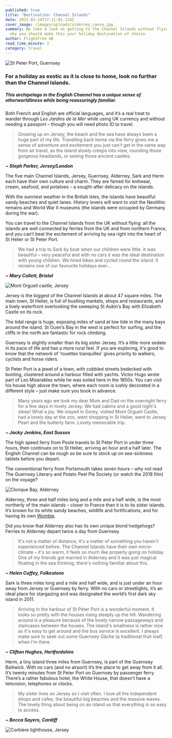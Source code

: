 ```yaml
---
published: true
title: "Destination: Channel Islands"
date: 2021-03-24T17:11:01.124Z
cover_image: /images/uploads/alderney_canva.jpg
summary: We take a look at getting to the Channel Islands without flying, and
  why you should make this your holiday destination of choice.
author: FlightFree UK
read_time_minute: 3
category: travel
---
```

![](/images/uploads/st-peter-port-harbour-guernsey_canva.jpg "St Peter Port, Guernsey")

### For a holiday as exotic as it is close to home, look no further than the Channel Islands.

##### This archipelago in the English Channel has a unique sense of otherworldliness while being reassuringly familiar.

Both French and English are official languages, and it’s a real treat to wander through *Les Jardins de la Mer* while using UK currency and without needing a passport – though you will need photo ID to travel. 

> G﻿rowing up on Jersey, the beach and the sea have always been a huge part of my life. Travelling back home via the ferry gives me a sense of adventure and excitement you just can't get in the same way from air travel, as the island slowly creeps into view, rounding those gorgeous headlands, or seeing those ancient castles.

***~﻿ Steph Parker, Jersey/London***

The five main Channel Islands, Jersey, Guernsey, Alderney, Sark and Herm each have their own culture and charm. They are famed for knitwear, cream, seafood, and potatoes – a sought-after delicacy on the islands. 

With the sunniest weather in the British Isles, the islands have beautiful sandy beaches and quiet lanes. History lovers will want to visit the Neolithic remains and World War II museums (the islands were occupied by Germany during the war). 

You can travel to the Channel Islands from the UK without flying: all the islands are well connected by ferries from the UK and from northern France, and you can’t beat the excitement of arriving by sea right into the heart of St Helier or St Peter Port. 

> W﻿e had a trip to Sark by boat when our children were little. It was beautiful – very peaceful and with no cars it was the ideal destination with young children. We hired bikes and cycled round the island. It remains one of our favourite holidays ever...

***~ M﻿ary Collett, Bristol*** 

![](/images/uploads/mont-orgueil-castle-jersey_canva.jpg "Mont Orgueil castle, Jersey")

Jersey is the biggest of the Channel Islands at about 47 square miles. The main town, St Helier, is full of bustling markets, shops and restaurants, and a lively waterfront overlooking the sweeping St Aubin’s Bay with Elizabeth Castle on its rock. 

The tidal range is huge, exposing miles of sand at low tide in the many bays around the island. St Ouen’s Bay in the west is perfect for surfing, and the cliffs in the north are fantastic for rock climbing. 

Guernsey is slightly smaller than its big sister Jersey. It’s a little more sedate in its pace of life and has a more rural feel. If you are exploring, it's good to know that the network of ‘rouettes tranquilles’ gives priority to walkers, cyclists and horse riders. 

St Peter Port is a jewel of a town, with cobbled streets bedecked with bunting, clustered around a harbour filled with yachts. Victor Hugo wrote part of Les Miserables while he was exiled here in the 1850s. You can visit his house high above the town, where each room is lushly decorated in a different style – just make sure you book in advance.

> M﻿any years ago we took my dear Mum and Dad on the overnight ferry for a few days in lovely Jersey. We had cabins and a good night's sleep! What a joy. We stayed in Gorey, visited Mont Orgueil Castle, had a lovely day at the zoo, went shopping in St Helier, went to Jersey Pearl and the butterly farm. Lovely memorable trip. 

***~﻿ Jacky Jenkins, East Sussex***

The high speed ferry from Poole travels to St Peter Port in under three hours, then continues on to St Helier, arriving an hour and a half later. The English Channel can be rough so be sure to stock up on sea-sickness tablets before you depart. 

The conventional ferry from Portsmouth takes seven hours – why not read The Guernsey Literary and Potato Peel Pie Society (or watch the 2018 film) on the voyage?  

![](/images/uploads/clonque-bay-alderney_canva.jpg "Clonque Bay, Alderney")

Alderney, three and half miles long and a mile and a half wide, is the most northerly of the main islands – closer to France than it is to its sister islands. It’s known for its white sandy beaches, wildlife and fortifications, and for having its own [Womble](http://www.bbc.co.uk/ahistoryoftheworld/objects/KbrGaWZpQj2npZdbHWvwrA).  

Did you know that Alderney also has its own unique blond hedgehogs? Ferries to Alderney depart twice a day from Guernsey. 

> It's not a matter of distance, it's a matter of something you haven't experienced before. The Channel Islands have their own micro-climate – it's so warm, it feels so much like properly going on holiday. One of my friends got married in Alderney and it was just magical floating in the sea thinking, there's nothing familiar about this.

***~﻿ Helen Coffey, Folkestone***

Sark is three miles long and a mile and half wide, and is just under an hour away from Jersey or Guernsey by ferry. With no cars or streetlights, it’s an ideal place for stargazing and was designated the world’s first dark sky island in 2011.

> A﻿rriving in the harbour of St Peter Port is a wonderful moment. It looks so pretty with the houses rising steeply up the hill. Wandering around is a pleasure because of the lovely narrow passageways and staircases between the houses. The island's smallness is rather nice as it's easy to get around and the bus service is excellent. I always make sure to seek out some Guernsey Gâche (a traditional fruit loaf) when I'm there.

***~﻿ Clifton Hughes, Hertfordshire***

Herm, a tiny island three miles from Guernsey, is part of the Guernsey Bailiwick. With no cars (and no airport) it’s the place to get away from it all. It’s twenty minutes from St Peter Port on Guernsey by passenger ferry. There’s a rather fabulous hotel, the White House, that doesn’t have a television, telephones or clocks. 

> M﻿y sister lives on Jersey so I visit often. I love all the independent shops and cafes, the  beautiful big beaches and the massive waves. The lovely thing about being on an island us that everything is so easy to access.

***~﻿ Becca Sayers, Cardiff***

![](/images/uploads/corbiere-lighthouse-jersey_canva.jpg "Corbiere lighthouse, Jersey")